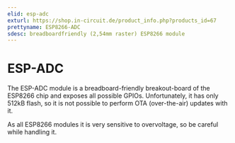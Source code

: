 ```yaml
---
elid: esp-adc
exturl: https://shop.in-circuit.de/product_info.php?products_id=67
prettyname: ESP8266-ADC
sdesc: breadboardfriendly (2,54mm raster) ESP8266 module
---
```


# ESP-ADC

The ESP-ADC module is a breadboard-friendly breakout-board of the ESP8266 chip and exposes all possible GPIOs.
Unfortunately, it has only 512kB flash, so it is not possible to perform OTA (over-the-air) updates with it.

As all ESP8266 modules it is very sensitive to overvoltage, so be careful while handling it.

